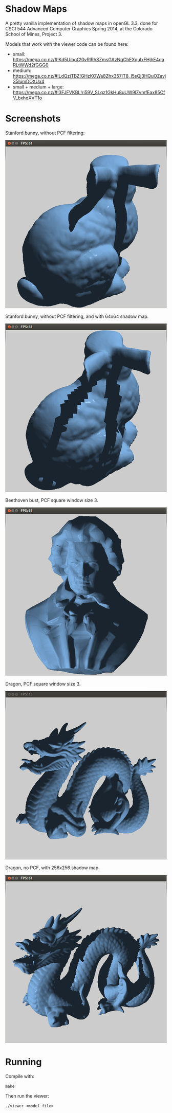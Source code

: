 # Shadow Maps

A pretty vanilla implementation of shadow maps in openGL 3.3,
done for CSCI 544 Advanced Computer Graphics Spring 2014, at the
Colorado School of Mines, Project 3.

Models that work with the viewer code can be found here:

- small:
  https://mega.co.nz/#!Kd5UibqC!0vRlRhSZmsGAzNqChEXqulxFHjhE4qaRLtWWd2fGGG0
- medium:
  https://mega.co.nz/#!LdQzjTBZ!GHzKOWa8Zhx357IT8_I5sQj3HQuOZavj35lumDOXUx4
- small + medium + large:
  https://mega.co.nz/#!3FJFVKBL!ri59V_SLqz1GkHu8uUW9lZvmfEax85CfV_bxhqXVT1o

# Screenshots

Stanford bunny, without PCF filtering:

![bunny](screenshots/bunny.png)

Stanford bunny, without PCF filtering, and with 64x64 shadow map.

![bunny](screenshots/bunny-64.png)

Beethoven bust, PCF square window size 3.

![beethoven](screenshots/beethoven.png)

Dragon, PCF square window size 3.

![dragon](screenshots/dragon.png)

Dragon, no PCF, with 256x256 shadow map.

![dragon-256](screenshots/dragon-256.png)

# Running

Compile with:

    make

Then run the viewer:

    ./viewer <model file>
